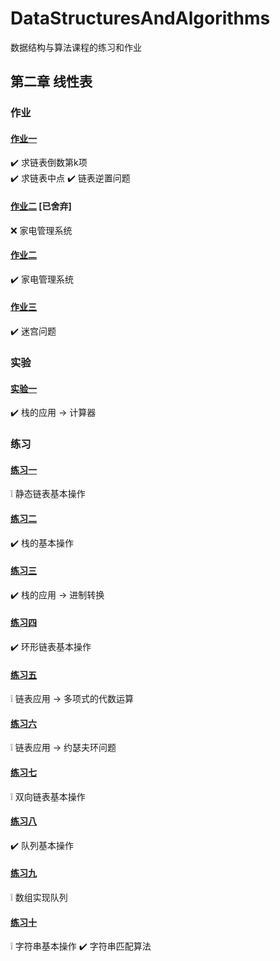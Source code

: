 # DataStructuresAndAlgorithms

数据结构与算法课程的练习和作业

## 第二章 线性表

### 作业

#### [作业一](./Chapter-2-LinearList/Homework/Chapter-2-LinearList-Homework-1)

:heavy_check_mark: 求链表倒数第k项  
:heavy_check_mark: 求链表中点
:heavy_check_mark: 链表逆置问题

#### [作业二](./Chapter-2-LinearList/Homework/Chapter-2-LinearList-Homework-2) [已舍弃]

:x: 家电管理系统

#### [作业二](./Chapter-2-LinearList/Homework/Chapter-2-LinearList-Homework-2-CSharp)

:heavy_check_mark: 家电管理系统

#### [作业三](./Chapter-2-LinearList/Homework/Chapter-2-LinearList-Homework-3)

:heavy_check_mark: 迷宫问题

### 实验

#### [实验一](./Chapter-2-LinearList/Experiment/Chapter-2-LinearList-Experiment-1)

:heavy_check_mark: 栈的应用 -> 计算器

### 练习

#### [练习一](./Chapter-2-LinearList/Practice/Chapter-2-LinearList-Practice-1)

:grey_exclamation: 静态链表基本操作

#### [练习二](./Chapter-2-LinearList/Practice/Chapter-2-LinearList-Practice-2)

:heavy_check_mark: 栈的基本操作

#### [练习三](./Chapter-2-LinearList/Practice/Chapter-2-LinearList-Practice-3)

:heavy_check_mark: 栈的应用 -> 进制转换

#### [练习四](./Chapter-2-LinearList/Practice/Chapter-2-LinearList-Practice-4)

:heavy_check_mark: 环形链表基本操作

#### [练习五](./Chapter-2-LinearList/Practice/Chapter-2-LinearList-Practice-5)

:grey_exclamation: 链表应用 -> 多项式的代数运算

#### [练习六](./Chapter-2-LinearList/Practice/Chapter-2-LinearList-Practice-6)

:grey_exclamation: 链表应用 -> 约瑟夫环问题

#### [练习七](./Chapter-2-LinearList/Practice/Chapter-2-LinearList-Practice-7)

:grey_exclamation: 双向链表基本操作

#### [练习八](./Chapter-2-LinearList/Practice/Chapter-2-LinearList-Practice-8)

:heavy_check_mark: 队列基本操作

#### [练习九](./Chapter-2-LinearList/Practice/Chapter-2-LinearList-Practice-9)

:grey_exclamation: 数组实现队列

#### [练习十](./Chapter-2-LinearList/Practice/Chapter-2-LinearList-Practice-10)

:grey_exclamation: 字符串基本操作
:heavy_check_mark: 字符串匹配算法
